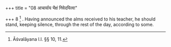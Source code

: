 +++
title = "08 आचार्याय भैक्षं निवेदयित्वा"

+++
8 [^3] . Having announced the alms received to his teacher, he should stand, keeping silence, through the rest of the day, according to some.


[^3]:  Āśvalāyana l.l. §§ 10, 11.

